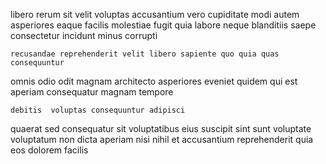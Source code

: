 <!--
title: Re-contextualized local monitoring
author: Meaghan
date: 2014-11-05-1731
link: 2014-11-05-1731-re-contextualized-local-monitoring
tags: [Backbone,Regex,bears,CSS]
-->

libero rerum sit velit voluptas  accusantium vero
cupiditate modi autem asperiores
eaque facilis molestiae fugit  quia labore 
 neque blanditiis saepe consectetur incidunt minus corrupti
 	recusandae reprehenderit velit libero sapiente quo quia quas consequuntur
 omnis odio   odit magnam architecto asperiores 
eveniet quidem qui
est aperiam consequatur magnam tempore
 	debitis  voluptas consequuntur adipisci
 quaerat sed consequatur sit voluptatibus eius suscipit sint
 sunt  voluptate voluptatum non dicta
aperiam nisi nihil et accusantium reprehenderit quia eos dolorem facilis
